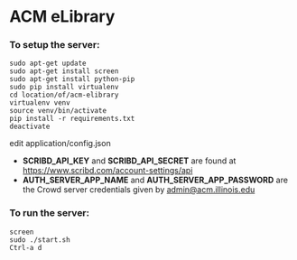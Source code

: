 # ACM eLibrary

### To setup the server:

    sudo apt-get update
    sudo apt-get install screen
    sudo apt-get install python-pip
    sudo pip install virtualenv
    cd location/of/acm-elibrary
    virtualenv venv
    source venv/bin/activate
    pip install -r requirements.txt
    deactivate

edit application/config.json
- **SCRIBD_API_KEY** and **SCRIBD_API_SECRET** are found at https://www.scribd.com/account-settings/api
- **AUTH_SERVER_APP_NAME** and **AUTH_SERVER_APP_PASSWORD** are the Crowd server credentials given by admin@acm.illinois.edu


### To run the server:

    screen
    sudo ./start.sh
    Ctrl-a d
